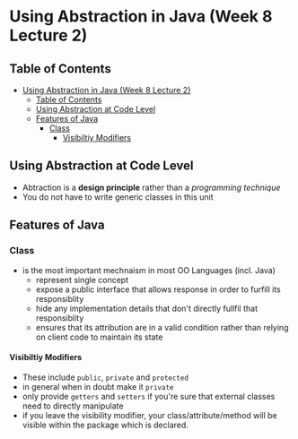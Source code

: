 # Using Abstraction in Java (Week 8 Lecture 2)

## Table of Contents
<!-- TOC -->

- [Using Abstraction in Java (Week 8 Lecture 2)](#using-abstraction-in-java-week-8-lecture-2)
    - [Table of Contents](#table-of-contents)
    - [Using Abstraction at Code Level](#using-abstraction-at-code-level)
    - [Features of Java](#features-of-java)
        - [Class](#class)
            - [Visibiltiy Modifiers](#visibiltiy-modifiers)

<!-- /TOC -->

## Using Abstraction at Code Level
- Abtraction is a **design principle** rather than a _programming technique_
- You do not have to write generic classes in this unit

## Features of Java
### Class
- is the most important mechnaism in most OO Languages (incl. Java)
    - represent single concept
    - expose a public interface that allows response in order to furfill its responsiblity
    - hide any implementation details that don't directly fullfil that responsiblity
    - ensures that its attribution are in a valid condition rather than relying  on client code to maintain its state

#### Visibiltiy Modifiers
- These include `public`, `private` and `protected`
- in general when in doubt make it `private`
- only provide `getters` and `setters` if you're sure that external classes need to directly manipulate
- if you leave the visibility modifier, your class/attribute/method will be visible within the package which is declared.